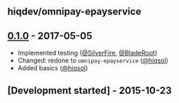 hiqdev/omnipay-epayservice
--------------------------

## [0.1.0] - 2017-05-05

- Implemented testing ([@SilverFire], [@BladeRoot])
- Changed: redone to `omnipay-epayservice` ([@hiqsol])
- Added basics ([@hiqsol])

## [Development started] - 2015-10-23

[@hiqsol]: https://github.com/hiqsol
[sol@hiqdev.com]: https://github.com/hiqsol
[@SilverFire]: https://github.com/SilverFire
[d.naumenko.a@gmail.com]: https://github.com/SilverFire
[@tafid]: https://github.com/tafid
[andreyklochok@gmail.com]: https://github.com/tafid
[@BladeRoot]: https://github.com/BladeRoot
[bladeroot@gmail.com]: https://github.com/BladeRoot
[Under development]: https://github.com/hiqdev/omnipay-epayservice/releases
[Under]: https://github.com/hiqdev/omnipay-epayservice/releases/tag/Under
[0.1.0]: https://github.com/hiqdev/omnipay-epayservice/releases/tag/0.1.0
